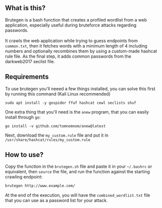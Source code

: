 ## What is this?
Brutegen is a bash function that creates a profiled wordlist from a web application, especially useful during bruteforce attacks regarding passwords.\
\
It crawls the web application while trying to guess endpoints from ```common.txt```, then it fetches words with a minimum length of 4 including numbers and optionally recombines them by using a custom-made hashcat rule file. As the final step, it adds common passwords from the darkweb2017 seclist file.

## Requirements
To use brutegen you'll neeed a few things installed, you can solve this first by running this command (Kali Linux recommended)
```
sudo apt install -y gospider ffuf hashcat cewl seclists shuf
```
One extra thing that you'll need is the ```anew``` program, that you can easily install through ```go```:
```
go install -v github.com/tomnomnom/anew@latest
```
Next, download the ```my_custom.rule``` file and put it in ```/usr/share/hashcat/rules/my_custom.rule```

## How to use?
Copy the function in the ```brutegen.sh``` file and paste it in your ```~/.bashrc``` or equivalent, then ```source``` the file, and run the function against the starting crawling endpoint:
```bash
brutegen http://www.example.com/
```
At the end of the execution, you will have the ```combined_wordlist.txt``` file that you can use as a password list for your attack.
